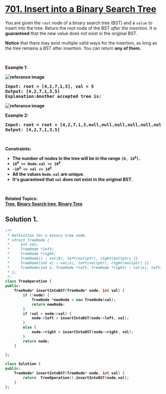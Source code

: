 
# [701. Insert into a Binary Search Tree](https://leetcode.com/problems/insert-into-a-binary-search-tree/)

<p>
You are given the <code>root</code> node of a binary search tree (BST) and a <code>value</code> to insert into the tree. Return the root node of the BST <em>after the insertion</em>. It is <strong>guaranteed</strong> that the new value does not exist in the original BST.

<strong>Notice</strong> that there may exist multiple valid ways for the insertion, as long as the tree remains a BST after insertion. You can return <strong>any of them<strong>.
</p>

<p>&nbsp;</p>
<p><strong>Example 1:</strong></p>

![referance image](https://assets.leetcode.com/uploads/2020/10/05/insertbst.jpg)
<pre><strong>Input:</strong> root = [4,2,7,1,3], val = 5
<strong>Output:</strong> [4,2,7,1,3,5]
<strong>Explanation:</strong>Another accepted tree is:
</pre>
![referance image](https://assets.leetcode.com/uploads/2020/10/05/bst.jpg)


<p><strong>Example 2:</strong></p>

<pre><strong>Input:</strong> root = root = [4,2,7,1,3,null,null,null,null,null,null], val = 5
<strong>Output:</strong> [4,2,7,1,3,5]
</pre>

<p>&nbsp;</p>
<p><strong>Constraints:</strong></p>

<ul>
    <li>The number of nodes in the tree will be in the range <code>[0, 10<sup>4</sup>]</code>.</li>
    <li><code>10<sup>8</sup> <= Node.val <= 10<sup>8</sup></code></li>
    <li><code>-10<sup>8</sup> <= val <= 10<sup>8</sup></code></li>
    <li>All the values <code>Node.val</code> are unique.</li>
    <li>It's <strong>guaranteed</strong> that <code>val</code> does not exist in the original BST.</li>
</ul>

<p>&nbsp;</p>

**Related Topics**:  
[Tree](https://leetcode.com/tag/tree/),
[Binary Search tree](https://leetcode.com/tag/binary-tree/),
[Binary Tree](https://leetcode.com/tag/binary-tree/)

## Solution 1.

```cpp
/**
 * Definition for a binary tree node.
 * struct TreeNode {
 *     int val;
 *     TreeNode *left;
 *     TreeNode *right;
 *     TreeNode() : val(0), left(nullptr), right(nullptr) {}
 *     TreeNode(int x) : val(x), left(nullptr), right(nullptr) {}
 *     TreeNode(int x, TreeNode *left, TreeNode *right) : val(x), left(left), right(right) {}
 * };
 */
class TreeOperation {
public:
    TreeNode* insertIntoBST(TreeNode* node, int val) {
        if (!node) {
			TreeNode *newNode = new TreeNode(val);
			return newNode;
		}
		if (val < node->val) {
			node->left = insertIntoBST(node->left, val);
		}
		else {
			node->right = insertIntoBST(node->right, val);
		}
		return node;
    }
    
};

class Solution {
public:
    TreeNode* insertIntoBST(TreeNode* node, int val) {
        return  TreeOperation().insertIntoBST(node,val);
    }
};
```